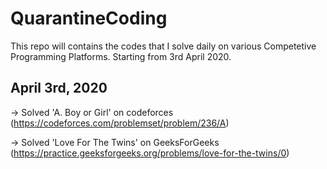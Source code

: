 # QuarantineCoding
This repo will contains the codes that I solve daily on various Competetive Programming Platforms.
Starting from 3rd April 2020.

## April 3rd, 2020

-> Solved 'A. Boy or Girl' on codeforces (https://codeforces.com/problemset/problem/236/A)

-> Solved 'Love For The Twins' on GeeksForGeeks (https://practice.geeksforgeeks.org/problems/love-for-the-twins/0)
